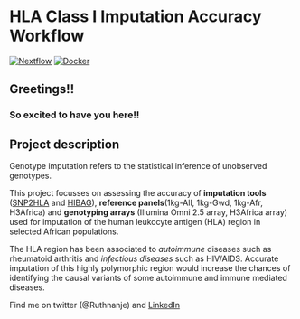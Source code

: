 # HLA Class I Imputation Accuracy Workflow

[![Nextflow](https://img.shields.io/badge/nextflow-%E2%89%A520.04.0-brightgreen.svg)](https://www.nextflow.io/)
[![Docker](https://img.shields.io/badge/docker%20registry-Quay.io-red)](https://quay.io/repository/nanjalaruth/impute-hla?tab=tags)

## Greetings!!
### So excited to have you here!!

## Project description
Genotype imputation refers to the statistical inference of unobserved genotypes.

This project focusses on assessing the accuracy of __imputation tools__ ([SNP2HLA](http://software.broadinstitute.org/mpg/snp2hla/) and [HIBAG](https://github.com/zhengxwen/HIBAG)), __reference panels__(1kg-All, 1kg-Gwd, 1kg-Afr, H3Africa) and __genotyping arrays__ (Illumina Omni 2.5 array, H3Africa array) used for imputation of the human leukocyte antigen (HLA) region in selected African populations. 

The HLA region has been associated to *autoimmune* diseases such as rheumatoid arthritis and *infectious diseases* such as HIV/AIDS. Accurate imputation of this highly polymorphic region would increase the chances of identifying the causal variants of some autoimmune and immune mediated diseases.
















Find me on twitter (@Ruthnanje) and [LinkedIn](https://www.linkedin.com/in/ruth-nanjala-17991117a/)

